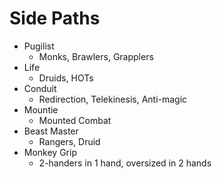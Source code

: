 # Side Paths
- Pugilist
	- Monks, Brawlers, Grapplers
- Life
	- Druids, HOTs
- Conduit
	- Redirection, Telekinesis, Anti-magic
- Mountie
	- Mounted Combat
- Beast Master
	- Rangers, Druid
- Monkey Grip
	- 2-handers in 1 hand, oversized in 2 hands